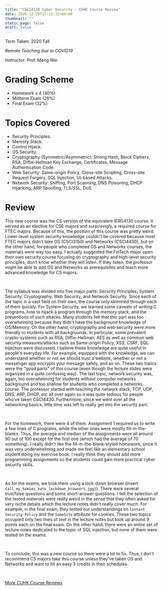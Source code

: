 ```yaml
---
title: "CSCI4130 Cyber Security - CUHK Course Review"
date: 2020-12-20T17:11:31+08:00
thumbnail: ""
static_page: false
draft: false
---
```


Term Taken: 2020 Fall

*Remote Teaching due to COVID19*

Instructor: Prof. Meng Wei

# Grading Scheme
* Homework x 4 (40%)
* Midterm Exam (28%)
* Final Exam (32%)

# Topics Covered
* Security Principles.
* Memory Stack.
* Control Hijack.
* OS Security.
* Cryptography (Symmetric/Asymmetric): Strong Hash, Block Ciphers, RSA, Diffie-Hellman Key Exchange, Certificates, Message Authentication Code.
* Web Security: Same-origin Policy, Cross-site Scripting, Cross-site Request Forgery, SQL Injection, UI-based Attacks.
* Network Security: Sniffing, Port Scanning, DNS Poisoning, DHCP Hijacking, ARP Spoofing, TLS/SSL, DoS.

# Review
This new course was the CS version of the equivalent IERG4130 course. It served as an elective for CSE majors and surprisingly, a required course for FTEC majors. Because of this, the position of this course was pretty weird. Lower-level system security knowledge couldn't be covered because most FTEC majors didn't take OS (CSCI3150) and Networks (CSCI4430), but on the other hand, for people who completed OS and Networks courses, the materials were way too easy. I actually suggested the FinTech major open their own security course focusing on cryptography and high-level security principles, don't know whether they will listen. If they listen, the professor might be able to add OS and Networks as prerequisites and teach more advanced knowledge for CS majors.

<br />

The syllabus was divided into five major parts: Security Principles, System Security, Cryptography, Web Security, and Network Security. Since each of the topic is a vast field on their own, the course only skimmed through each of them quickly. For System Security, we learned some caveats of writing C programs, how to hijack a program through the memory stack, and the preventions of such attacks. Many students felt that this part was too overwhelming because they didn't have the background knowledge of OS/Memory. On the other hand, cryptography and web security were more friendly to students with all backgrounds. In particular, some prevalent crypto-systems such as RSA, Diffie-Hellman, AES as well as common web security measures/attacks such as Same-origin Policy, XSS, CSRF, SQL Injection were discussed. I believe these knowledge are quite useful in people's everyday life. For example, equipped with the knowledge, we can understand whether or not we should trust a website, whether or not a messenger app encrypts your message safely, and so on. These two topics were the "good parts" of this course (even though the lecture slides were organized in a quite confusing way). The last topic, network security was, again, too overwhelming for students without computer networks background and too shallow for students who completed a networks course. The professor started with teaching the network stack, TCP, UDP, DNS, ARP, DHCP, etc all over again so it was quite tedious for people who've taken CSCI4430. Furthermore, since we went over all the networking basics, little time was left to really get into the security part.

<br />

For the homework, there were 4 of them. Assignment 1 required us to write a few lines of C programs, while the other ones were mostly fill-in-the-blanks. Thus, the average and median of the assignments were all around 90 out of 100 except for the first one (which had the average of 70 something). I really didn't like the fill-in-the-blank-styled homework, since it was very underwhelming and made me feel like an elementary school student doing my exercise book. I really think they should add more programming assignments so the students could gain more practical cyber security skills.

<br />

As for the exams, we took them using a lock-down browser (insert `{all_my_homies_hate_lockdown_browsers.jpg}`). There were several true/false questions and some short-answer questions. I felt the selection of the tested materials were really weird in the sense that they often asked for very niche details which the lecture notes didn't really cover much. For example, in the final exam, they tested our understandings on `Content Security Policy` and the `SameSite` attribute for cookies. These two topics occupied only two lines of text in the lecture notes but took up around 9 points each on the final exam. On the other hand, there were an entire set of lecture notes dedicated to the topic of SQL injection, but none of them were tested on the exams.

<br />

To conclude, this was a new course so there were a lot to fix. Thus, I don't recommend CS majors take this course unless they've taken OS and Networks and want to fill an easy 3 credits in their schedules.

<br />

[More CUHK Course Reviews](/course-review)